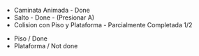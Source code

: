 * Caminata Animada - Done
* Salto - Done - (Presionar A)
* Colision con Piso y Plataforma - Parcialmente Completada 1/2
- Piso / Done
- Plataforma / Not done